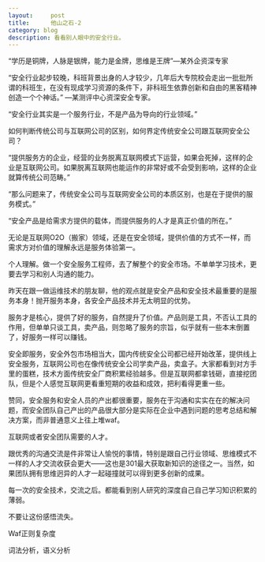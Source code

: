 ```yaml
---
layout:     post
title:      他山之石-2
category: blog
description: 看看别人眼中的安全行业。
---
```

“学历是铜牌，人脉是银牌，能力是金牌，思维是王牌”—某外企资深专家

“安全行业起步较晚，科班背景出身的人才较少，几年后大专院校会走出一批批所谓的科班生，在没有现成学习资源的条件下，非科班生依靠创新和自由的黑客精神创造一个个神话。” —某测评中心资深安全专家。

“安全行业其实是一个服务行业，不是产品为导向的行业领域。”

如何判断传统公司与互联网公司的区别，如何界定传统安全公司跟互联网安全公司？

“提供服务方的企业，经营的业务脱离互联网模式下运营，如果会死掉，这样的企业是互联网公司。如果脱离互联网也能运作的非常好或不会受到影响，这样的企业就算传统公司范畴。”

“那么问题来了，传统安全公司与互联网安全公司的本质区别，也是在于提供的服务模式。”

“安全产品是给需求方提供的载体，而提供服务的人才是真正价值的所在。”

无论是互联网O2O（搬家）领域，还是在安全领域，提供价值的方式不一样，而需求方对价值的理解永远是服务体验第一。

个人理解。做一个安全服务工程师，去了解整个的安全市场。不单单学习技术，更要去学习和别人沟通的能力。

昨天在跟一做运维技术的朋友聊，他的观点就是安全产品和安全技术最重要的是服务本身！抛开服务本身，各安全产品技术并无太明显的优势。

服务才是核心，提供了好的服务，自然提升了价值。产品则是工具，不否认工具的作用，但单单只谈工具，卖产品，则忽略了服务的宗旨，似乎就有一些本末倒置了，好服务一样可以赚钱。

安全即服务，安全外包市场相当大，国内传统安全公司都已经开始改革，提供线上安全服务，互联网公司也在像传统安全公司学卖产品，卖盒子。大家都看到对方手里的蛋糕，技术方面传统安全厂商积累经验越多。但是互联网都拿钱砸，直接挖团队，但是个人感觉互联网更看重短期的收益和成效，把利看得更重一些。

赞同，安全服务和安全人员的产出都很重要，服务在于沟通和实实在在的解决问题，而安全团队自己产出的产品很大部分是实际在企业中遇到问题的思考总结和解决方案，而非普通意义上往上堆waf。

互联网或者安全团队需要的人才。

跟优秀的沟通交流是件非常让人愉悦的事情，特别是跟自己行业领域、思维模式不一样的人才交流收获会更大——这也是301最大获取新知识的途径之一。当然，如果团队拥有思维迥异的人才一起碰撞就可以得到更多创新的成果。

每一次的安全技术，交流之后。都能看到别人研究的深度自己自己学习知识积累的薄弱。

不要让这份感悟流失。

Waf正则复杂度

词法分析，语义分析

